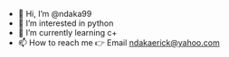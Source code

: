 - 👋 Hi, I’m @ndaka99
- 👀 I’m interested in python
- 🌱 I’m currently learning c+
- 📫 How to reach me 👉 Email ndakaerick@yahoo.com
<!---
ndaka99/ndaka99 is a ✨ special ✨ repository because its `README.md` (this file) appears on your GitHub profile.
You can click the Preview link to take a look at your changes.
--->
